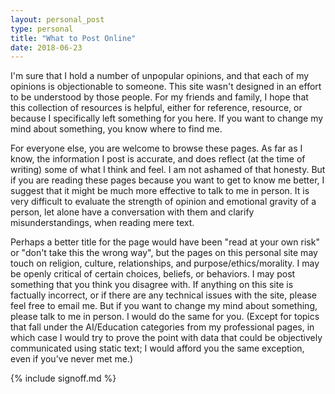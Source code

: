 ```yaml
---
layout: personal_post
type: personal
title: "What to Post Online"
date: 2018-06-23
---
```


I'm sure that I hold a number of unpopular opinions, and that each of my opinions is objectionable to someone. This site wasn't designed in an effort to be understood by those people. For my friends and family, I hope that this collection of resources is helpful, either for reference, resource, or because I specifically left something for you here. If you want to change my mind about something, you know where to find me.

For everyone else, you are welcome to browse these pages. As far as I know, the information I post is accurate, and does reflect (at the time of writing) some of what I think and feel. I am not ashamed of that honesty. But if you are reading these pages because you want to get to know me better, I suggest that it might be much more effective to talk to me in person. It is very difficult to evaluate the strength of opinion and emotional gravity of a person, let alone have a conversation with them and clarify misunderstandings, when reading mere text.

Perhaps a better title for the page would have been "read at your own risk" or "don't take this the wrong way", but the pages on this personal site may touch on religion, culture, relationships, and purpose/ethics/morality. I may be openly critical of certain choices, beliefs, or behaviors. I may post something that you think you disagree with. If anything on this site is factually incorrect, or if there are any technical issues with the site, please feel free to email me. But if you want to change my mind about something, please talk to me in person. I would do the same for you. (Except for topics that fall under the AI/Education categories from my professional pages, in which case I would try to prove the point with data that could be objectively communicated using static text; I would afford you the same exception, even if you've never met me.)

{% include signoff.md %}
